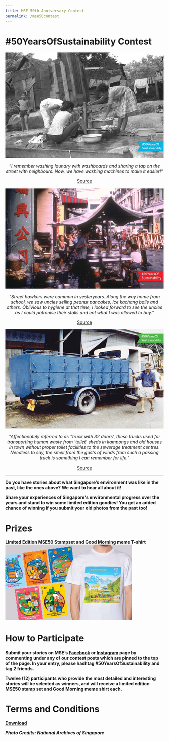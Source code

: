 ```yaml
---
title: MSE 50th Anniversary Contest
permalink: /mse50contest
---
```


<h1>#50YearsOfSustainability Contest</h1>

<center>
<img src="/images/mse50/c1.jpg" alt="washing laundry in the past">
<p><em>“I remember washing laundry with washboards and sharing a tap on the street with neighbours. Now, we have washing machines to make it easier!”</em></p> 
<a href="https://www.singaporememory.sg/contents/SMB-10454abc-62f7-4223-aaa2-820870adda77">Source</a>

<p></p>
  
<img src="/images/mse50/c2.jpg" alt="street hawkers in the past">
<p><em>"Street hawkers were common in yesteryears.  Along the way home from school, we saw uncles selling peanut pancakes, ice kachang balls and others.  Oblivious to hygiene at that time, I looked forward to see the uncles as I could patronise their stalls and eat what I was allowed to buy."</em></p>
<a href="https://www.singaporememory.sg/contents/SMB-22f9fc67-d20d-4ca7-a4b4-cb1168ae137d">Source</a>

<p></p>
  
<img src="/images/mse50/c3.jpg" alt="night soil collection in the past">
<p><em>"Affectionately referred to as “truck with 32 doors', these trucks used for transporting human waste from 'toilet' sheds in kampongs and old houses in town without proper toilet facilities to the sewerage treatment centres.  Needless to say, the smell from the gusts of winds from such a passing truck is something I can remember for life."</em></p>
 <a href="https://www.singaporememory.sg/contents/SMB-ad16d49b-0996-4e29-b2f0-5a115a2f656e">Source</a>

</center>

<hr>

<p><strong>Do you have stories about what Singapore’s environment was like in the past, like the ones above? We want to hear all about it! </strong></p>

<p><strong>Share your experiences of Singapore's environmental progress over the years and stand to win some limited edition goodies! You get an added chance of winning if you submit your old photos from the past too!

<h1>Prizes</h1>
Limited Edition MSE50 Stampset and Good Morning meme T-shirt 
<img src="/images/mse50/c4.jpg" alt="prizes" width="80%">

<h1>How to Participate</h1>

Submit your stories on MSE’s <a href="www.facebook.com/msesingapore">Facebook</a> or <a href="www.instagram.com/msesingapore">Instagram</a> page by commenting under any of our contest posts which are pinned to the top of the page. In your entry, please hashtag #50YearsOfSustainability and tag 2 friends. 

Twelve (12) participants who provide the most detailed and interesting stories will be selected as winners, and will receive a limited edition MSE50 stamp set and Good Morning meme shirt each.




<h1>Terms and Conditions</h1>

[Download](/images/mse50/msetnc.pdf)


<em>Photo Credits: National Archives of Singapore</em>
